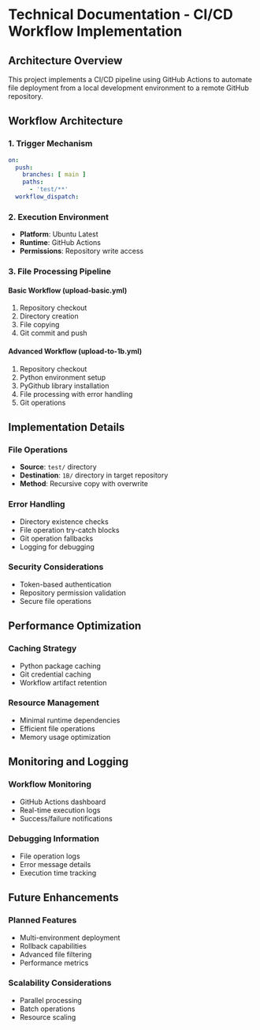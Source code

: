 # Technical Documentation - CI/CD Workflow Implementation

## Architecture Overview

This project implements a CI/CD pipeline using GitHub Actions to automate file deployment from a local development environment to a remote GitHub repository.

## Workflow Architecture

### 1. Trigger Mechanism
```yaml
on:
  push:
    branches: [ main ]
    paths:
      - 'test/**'
  workflow_dispatch:
```

### 2. Execution Environment
- **Platform**: Ubuntu Latest
- **Runtime**: GitHub Actions
- **Permissions**: Repository write access

### 3. File Processing Pipeline

#### Basic Workflow (upload-basic.yml)
1. Repository checkout
2. Directory creation
3. File copying
4. Git commit and push

#### Advanced Workflow (upload-to-1b.yml)
1. Repository checkout
2. Python environment setup
3. PyGithub library installation
4. File processing with error handling
5. Git operations

## Implementation Details

### File Operations
- **Source**: `test/` directory
- **Destination**: `1B/` directory in target repository
- **Method**: Recursive copy with overwrite

### Error Handling
- Directory existence checks
- File operation try-catch blocks
- Git operation fallbacks
- Logging for debugging

### Security Considerations
- Token-based authentication
- Repository permission validation
- Secure file operations

## Performance Optimization

### Caching Strategy
- Python package caching
- Git credential caching
- Workflow artifact retention

### Resource Management
- Minimal runtime dependencies
- Efficient file operations
- Memory usage optimization

## Monitoring and Logging

### Workflow Monitoring
- GitHub Actions dashboard
- Real-time execution logs
- Success/failure notifications

### Debugging Information
- File operation logs
- Error message details
- Execution time tracking

## Future Enhancements

### Planned Features
- Multi-environment deployment
- Rollback capabilities
- Advanced file filtering
- Performance metrics

### Scalability Considerations
- Parallel processing
- Batch operations
- Resource scaling 